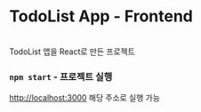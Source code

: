 # TodoList App - Frontend
<br/>
TodoList 앱을 React로 만든 프로젝트 

### `npm start` - 프로젝트 실행 
[http://localhost:3000](http://localhost:3000) 해당 주소로 실행 가능 




